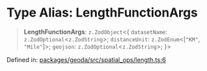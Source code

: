# Type Alias: LengthFunctionArgs

> **LengthFunctionArgs**: `z.ZodObject`\<\{ `datasetName`: `z.ZodOptional`\<`z.ZodString`\>; `distanceUnit`: `z.ZodEnum`\<\[`"KM"`, `"Mile"`\]\>; `geojson`: `z.ZodOptional`\<`z.ZodString`\>; \}\>

Defined in: [packages/geoda/src/spatial\_ops/length.ts:6](https://github.com/GeoDaCenter/openassistant/blob/2c7e2a603db0fcbd6603996e5ea15006191c5f7f/packages/geoda/src/spatial_ops/length.ts#L6)
